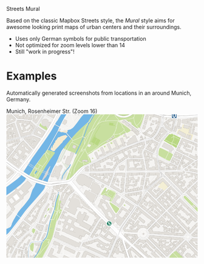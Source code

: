 Streets Mural

Based on the classic Mapbox Streets style, the *Mural* style aims for awesome
looking print maps of urban centers and their surroundings.

* Uses only German symbols for public transportation
* Not optimized for zoom levels lower than 14
* Still "work in progress"!

# Examples

Automatically generated screenshots from locations in an around Munich, Germany.

Munich, Rosenheimer Str. (Zoom 16)
![Munich, Central, Zoom 16](screenshots/16_11.592400074005127_48.13142150614048.png?raw=true "Munich, Central, Zoom 16")
